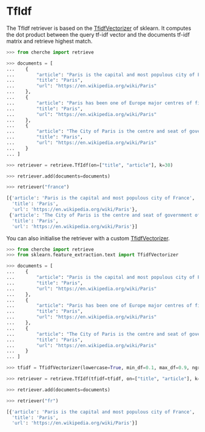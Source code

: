 # TfIdf

The TfIdf retriever is based on the [TfidfVectorizer](https://scikit-learn.org/stable/modules/generated/sklearn.feature_extraction.text.TfidfVectorizer.html) of sklearn. It computes the dot product between the query tf-idf vector and the documents tf-idf matrix and retrieve highest match.

```python
>>> from cherche import retrieve

>>> documents = [
...    {
...        "article": "Paris is the capital and most populous city of France",
...        "title": "Paris",
...        "url": "https://en.wikipedia.org/wiki/Paris"
...    },
...    {
...        "article": "Paris has been one of Europe major centres of finance, diplomacy , commerce , fashion , gastronomy , science , and arts.",
...        "title": "Paris",
...        "url": "https://en.wikipedia.org/wiki/Paris"
...    },
...    {
...        "article": "The City of Paris is the centre and seat of government of the region and province of Île-de-France .",
...        "title": "Paris",
...        "url": "https://en.wikipedia.org/wiki/Paris"
...    }
... ]

>>> retriever = retrieve.TfIdf(on=["title", "article"], k=30)

>>> retriever.add(documents=documents)

>>> retriever("france")
```

```python
[{'article': 'Paris is the capital and most populous city of France',
  'title': 'Paris',
  'url': 'https://en.wikipedia.org/wiki/Paris'},
 {'article': 'The City of Paris is the centre and seat of government of the region and province of Île-de-France .',
  'title': 'Paris',
  'url': 'https://en.wikipedia.org/wiki/Paris'}]
```

You can also initialise the retriever with a custom [TfidfVectorizer](https://scikit-learn.org/stable/modules/generated/sklearn.feature_extraction.text.TfidfVectorizer.html).

```python
>>> from cherche import retrieve
>>> from sklearn.feature_extraction.text import TfidfVectorizer

>>> documents = [
...    {
...        "article": "Paris is the capital and most populous city of France",
...        "title": "Paris",
...        "url": "https://en.wikipedia.org/wiki/Paris"
...    },
...    {
...        "article": "Paris has been one of Europe major centres of finance, diplomacy , commerce , fashion , gastronomy , science , and arts.",
...        "title": "Paris",
...        "url": "https://en.wikipedia.org/wiki/Paris"
...    },
...    {
...        "article": "The City of Paris is the centre and seat of government of the region and province of Île-de-France .",
...        "title": "Paris",
...        "url": "https://en.wikipedia.org/wiki/Paris"
...    }
... ]

>>> tfidf = TfidfVectorizer(lowercase=True, min_df=0.1, max_df=0.9, ngram_range=(3, 10), analyzer="char_wb")

>>> retriever = retrieve.TfIdf(tfidf=tfidf, on=["title", "article"], k=30)

>>> retriever.add(documents=documents)

>>> retriever("fr")
```

```python
[{'article': 'Paris is the capital and most populous city of France',
  'title': 'Paris',
  'url': 'https://en.wikipedia.org/wiki/Paris'}]
```
